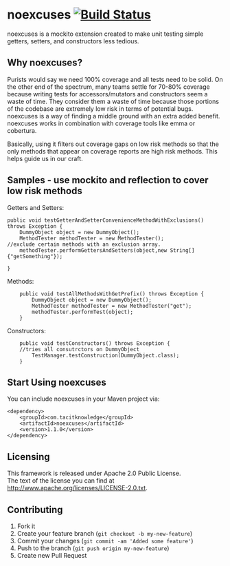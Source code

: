 # noexcuses [![Build Status](https://secure.travis-ci.org/tacitknowledge/noexcuses.png?branch=master)](http://travis-ci.org/tacitknowledge/noexcuses)

noexcuses is a mockito extension created to make unit testing simple getters, setters, and constructors less tedious. 

## Why noexcuses?

Purists would say we need 100% coverage and all tests need to be solid.
On the other end of the spectrum, many teams settle for 70-80% coverage because writing tests for accessors/mutators and
constructors seem a waste of time. They consider them a waste of time because those portions of the codebase are extremely low risk
in terms of potential bugs. noexcuses is a way of finding a middle ground with an extra added benefit.
noexcuses works in combination with coverage tools like emma or cobertura.

Basically, using it filters out coverage gaps on low risk methods so that the only methods that appear on coverage reports are high risk methods.
This helps guide us in our craft. 

## Samples - use mockito and reflection to cover low risk methods
Getters and Setters:

    public void testGetterAndSetterConvenienceMethodWithExclusions() throws Exception {
        DummyObject object = new DummyObject();
        MethodTester methodTester = new MethodTester();
	//exclude certain methods with an exclusion array.
        methodTester.performGettersAndSetters(object,new String[]{"getSomething"});

    }

Methods:
```
    public void testAllMethodsWithGetPrefix() throws Exception {
        DummyObject object = new DummyObject();
        MethodTester methodTester = new MethodTester("get");
        methodTester.performTest(object);
    }

```
Constructors:
```
    public void testConstructors() throws Exception {
	//tries all consutrctors on DummyObject
        TestManager.testConstruction(DummyObject.class);
    }

```

## Start Using noexcuses

You can include noexcuses in your Maven project via:

```
<dependency>
	<groupId>com.tacitknowledge</groupId>
	<artifactId>noexcuses</artifactId>
	<version>1.1.0</version>
</dependency>
```

## Licensing

This framework is released under Apache 2.0 Public License.<br/>
The text of the license you can find at http://www.apache.org/licenses/LICENSE-2.0.txt.

## Contributing

1. Fork it
2. Create your feature branch (`git checkout -b my-new-feature`)
3. Commit your changes (`git commit -am 'Added some feature'`)
4. Push to the branch (`git push origin my-new-feature`)
5. Create new Pull Request
